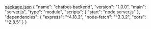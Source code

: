 [package.json](https://github.com/user-attachments/files/22649560/package.json)
{
  "name": "chatbot-backend",
  "version": "1.0.0",
  "main": "server.js",
  "type": "module",
  "scripts": {
    "start": "node server.js"
  },
  "dependencies": {
    "express": "^4.18.2",
    "node-fetch": "^3.3.2",
    "cors": "^2.8.5"
  }
}
